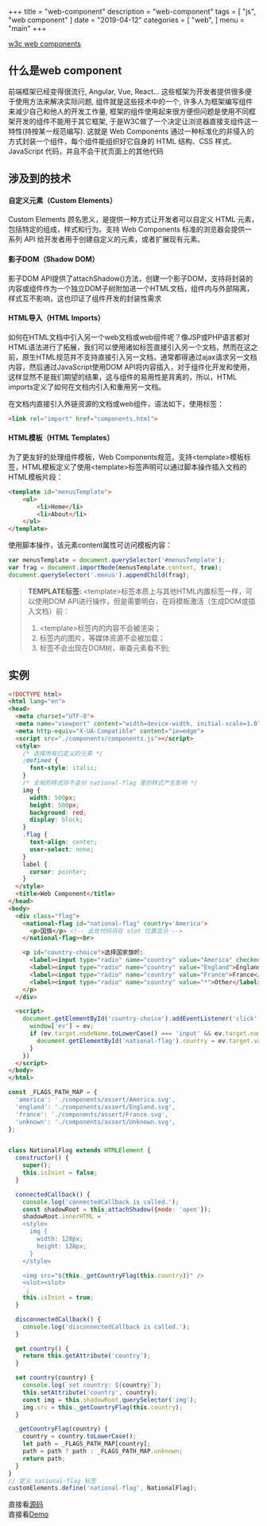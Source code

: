 +++
title = "web-component"
description = "web-component"
tags = [
    "js", "web component"
]
date = "2019-04-12"
categories = [
    "web",
]
menu = "main"
+++

[w3c web components](https://w3c.github.io/webcomponents/)

## 什么是web component

前端框架已经变得很流行, Angular, Vue, React... 这些框架为开发者提供很多便于使用方法来解决实际问题, 组件就是这些技术中的一个, 许多人为框架编写组件来减少自己和他人的开发工作量, 框架的组件使用起来很方便但问题是使用不同框架开发的组件不能用于其它框架, 于是W3C做了一个决定让浏览器直接支组件这一特性(持按某一规范编写). 这就是 Web Components 通过一种标准化的非侵入的方式封装一个组件，每个组件能组织好它自身的 HTML 结构、CSS 样式、JavaScript 代码，并且不会干扰页面上的其他代码<br>

## 涉及到的技术

#### 自定义元素（Custom Elements）

Custom Elements 顾名思义，是提供一种方式让开发者可以自定义 HTML 元素，包括特定的组成，样式和行为。支持 Web Components 标准的浏览器会提供一系列 API 给开发者用于创建自定义的元素，或者扩展现有元素。

#### 影子DOM（Shadow DOM）

影子DOM API提供了attachShadow()方法，创建一个影子DOM，支持将封装的内容或组件作为一个独立DOM子树附加进一个HTML文档，组件内与外部隔离，样式互不影响，这也印证了组件开发的封装性需求

#### HTML导入（HTML Imports）

如何在HTML文档中引入另一个web文档或web组件呢？像JSP或PHP语言都对HTML语法进行了拓展，我们可以使用诸如<include>标签直接引入另一个文档，然而在这之前，原生HTML规范并不支持直接引入另一文档，通常都得通过ajax请求另一文档内容，然后通过JavaScript使用DOM API将内容插入，对于组件化开发和使用，这样显然不是我们期望的结果，这与组件的易用性是背离的，所以，HTML imports定义了如何在文档内引入和重用另一文档。

在文档内直接引入外链资源的文档或web组件，语法如下，使用<link>标签：

```html
<link rel="import" href="components.html">
```

#### HTML模板（HTML Templates）

为了更友好的处理组件模板，Web Components规范，支持\<template\>模板标签，HTML模板定义了使用\<template\>标签声明可以通过脚本操作插入文档的HTML模板片段：

```html
<template id="menusTemplate">
    <ul>
        <li>Home</li>
        <li>About</li>
    </ul>
</template>
```

使用脚本操作，该元素content属性可访问模板内容：

```js
var menusTemplate = document.querySelector('#menusTemplate');
var frag = document.importNode(menusTemplate.content, true);
document.querySelector('.menus').appendChild(frag);
```

> **TEMPLATE标签:**
> \<template\>标签本质上与其他HTML内置标签一样，可以使用DOM API进行操作，但是需要明白，在将模板激活（生成DOM或插入文档）前：
> 1. \<template\>标签内的内容不会被渲染；
> 2. 标签内的图片，等媒体资源不会被加载；
> 3. 标签不会出现在DOM树，审查元素看不到;


## 实例

```html
<!DOCTYPE html>
<html lang="en">
<head>
  <meta charset="UTF-8">
  <meta name="viewport" content="width=device-width, initial-scale=1.0">
  <meta http-equiv="X-UA-Compatible" content="ie=edge">
  <script src="./components/components.js"></script>
  <style>
    /* 选择所有已定义的元素 */
    :defined {
      font-style: italic;
    }
    /* 全局的样式将不会对 national-flag 里的样式产生影响 */
    img {
      width: 500px;
      height: 500px;
      background: red;
      display: block;
    }
    .flag {
      text-align: center;
      user-select: none;
    }
    label {
      cursor: pointer;
    }
  </style>
  <title>Web Component</title>
</head>
<body>
  <div class="flag">
    <national-flag id="national-flag" country='America'>
      <p>国旗</p> <!-- 此处代码将在 slot 位置显示 -->
    </national-flag><br>

    <p id="country-choice">选择国家旗帜:
      <label><input type="radio" name="country" value="America" checked="checked">America</label>
      <label><input type="radio" name="country" value="England">England</label>
      <label><input type="radio" name="country" value="France">France</label>
      <label><input type="radio" name="country" value="*">Other</label>
    </p>
  </div>

  <script>
    document.getElementById('country-choice').addEventListener('click', ev => {
      window['ev'] = ev;
      if (ev.target.nodeName.toLowerCase() === 'input' && ev.target.name === 'country') {
        document.getElementById('national-flag').country = ev.target.value;
      }
    })
  </script>
</body>
</html>

```

```js
const _FLAGS_PATH_MAP = {
  'america': './components/assert/America.svg',
  'england': './components/assert/England.svg',
  'france': './components/assert/France.svg',
  'unknown': './components/assert/Unknown.svg',
};


class NationalFlag extends HTMLElement {
  constructor() {
    super();
    this.isInint = false;
  }

  connectedCallback() {
    console.log('connectedCallback is called.');
    const shadowRoot = this.attachShadow({mode: 'open'});
    shadowRoot.innerHTML = `
    <style>
      img {
        width: 128px;
        height: 128px;
      }
    </style>

    <img src="${this._getCountryFlag(this.country)}" />
    <slot><slot>
    `;
    this.isInint = true;
  }

  disconnectedCallback() {
    console.log('disconnectedCallback is called.');
  }

  get country() {
    return this.getAttribute('country');
  }

  set country(country) {
    console.log(`set country: ${country}`);
    this.setAttribute('country', country);
    const img = this.shadowRoot.querySelector('img');
    img.src = this._getCountryFlag(this.country);
  }

  _getCountryFlag(country) {
    country = country.toLowerCase();
    let path = _FLAGS_PATH_MAP[country];
    path = path ? path : _FLAGS_PATH_MAP.unknown;
    return path;
  }
}
// 定义 national-flag 标签
customElements.define('national-flag', NationalFlag);

```

直接看[源码](https://github.com/simeon49/javascript-practices/tree/master/project_10_web_component) <br>
直接看[Demo](https://simeon49.github.io/javascript-practices/project_10_web_component/index.html) <br>
